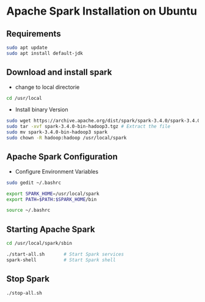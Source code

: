 # Apache Spark Installation on Ubuntu

## Requirements

```bash
sudo apt update                          
sudo apt install default-jdk
```
         
## Download and install spark 
- change to local directorie
```bash
cd /usr/local
```
- Install binary Version
```bash
sudo wget https://archive.apache.org/dist/spark/spark-3.4.0/spark-3.4.0-bin-hadoop3.tgz
sudo tar -xvf spark-3.4.0-bin-hadoop3.tgz # Extract the file 
sudo mv spark-3.4.0-bin-hadoop3 spark    
sudo chown -R hadoop:hadoop /usr/local/spark
```

## Apache Spark Configuration
- Configure Environment Variables

```bash
sudo gedit ~/.bashrc

export SPARK_HOME=/usr/local/spark
export PATH=$PATH:$SPARK_HOME/bin

source ~/.bashrc
```

## Starting Apache Spark
```bash
cd /usr/local/spark/sbin

./start-all.sh       # Start Spark services
spark-shell          # Start Spark shell
```

## Stop Spark
```bash
./stop-all.sh
```
